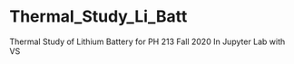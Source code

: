 # Thermal_Study_Li_Batt
 Thermal Study of Lithium Battery for PH 213 Fall 2020 In Jupyter Lab with VS 
